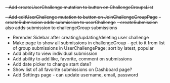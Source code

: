~~- Add createUserChallenge mutation to button on ChallengeGroupsList~~

~~- Add editUserChallenge mutation to button on JoinChallengeGroupPage~~
~~- createSubmission adds submission to userChallenge~~
~~- createSubmission also adds submission to challengeGroup submissions~~

- Rerender Sidebar after creating/updating/deleting user challenge
- Make page to show all submissions in challengeGroup - get to it from list of group submissions in UserChallengePage; sort by latest, popular
- Add ability to view individual submission
- Add ability to add like, favorite, comment on submissions
- Add date picker to change start date?
- Show list of all favorite submissions on Dashboard page?
- Add Settings page - can update username, email, password
